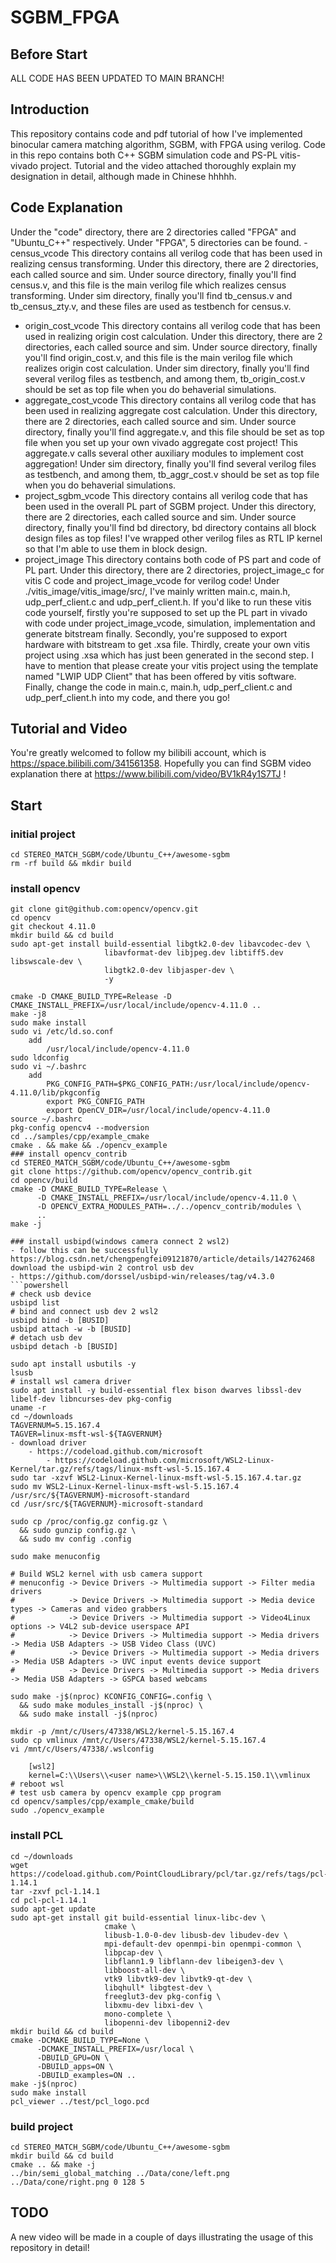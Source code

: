 # SGBM_FPGA
## Before Start
ALL CODE HAS BEEN UPDATED TO MAIN BRANCH!
## Introduction
This repository contains code and pdf tutorial of how I've implemented binocular camera matching algorithm, SGBM, with FPGA using verilog. Code in this repo contains both C++ SGBM simulation code and PS-PL vitis-vivado project. Tutorial and the video attached thoroughly explain my designation in detail, although made in Chinese hhhhh.
## Code Explanation
Under the "code" directory, there are 2 directories called "FPGA" and "Ubuntu_C++" respectively. Under "FPGA", 5 directories can be found.
-census_vcode
This directory contains all verilog code that has been used in realizing census transforming. Under this directory, there are 2 directories, each called source and sim. Under source directory, finally you'll find census.v, and this file is the main verilog file which realizes census transforming. Under sim directory, finally you'll find tb_census.v and tb_census_zty.v, and these files are used as testbench for census.v.
- origin_cost_vcode
This directory contains all verilog code that has been used in realizing origin cost calculation. Under this directory, there are 2 directories, each called source and sim. Under source directory, finally you'll find origin_cost.v, and this file is the main verilog file which realizes origin cost calculation. Under sim directory, finally you'll find several verilog files as testbench, and among them, tb_origin_cost.v should be set as top file when you do behaverial simulations.
- aggregate_cost_vcode
This directory contains all verilog code that has been used in realizing aggregate cost calculation. Under this directory, there are 2 directories, each called source and sim. Under source directory, finally you'll find aggregate.v, and this file should be set as top file when you set up your own vivado aggregate cost project! This aggregate.v calls several other auxiliary modules to implement cost aggregation! Under sim directory, finally you'll find several verilog files as testbench, and among them, tb_aggr_cost.v should be set as top file when you do behaverial simulations.
- project_sgbm_vcode
This directory contains all verilog code that has been used in the overall PL part of SGBM project. Under this directory, there are 2 directories, each called source and sim. Under source directory, finally you'll find bd directory, bd directory contains all block design files as top files! I've wrapped other verilog files as RTL IP kernel so that I'm able to use them in block design.
- project_image
This directory contains both code of PS part and code of PL part. Under this directory, there are 2 directories, project_image_c for vitis C code and project_image_vcode for verilog code! Under ./vitis_image/vitis_image/src/, I've mainly written main.c, main.h, udp_perf_client.c and udp_perf_client.h. If you'd like to run these vitis code yourself, firstly you're supposed to set up the PL part in vivado with code under project_image_vcode, simulation, implementation and generate bitstream finally. Secondly, you're supposed to export hardware with bitstream to get .xsa file. Thirdly, create your own vitis project using .xsa which has just been generated in the second step. I have to mention that please create your vitis project using the template named "LWIP UDP Client" that has been offered by vitis software. Finally, change the code in main.c, main.h, udp_perf_client.c and udp_perf_client.h into my code, and there you go!
## Tutorial and Video
You're greatly welcomed to follow my bilibili account, which is https://space.bilibili.com/341561358. Hopefully you can find SGBM video explanation there at https://www.bilibili.com/video/BV1kR4y1S7TJ !
## Start
### initial project
```shell
cd STEREO_MATCH_SGBM/code/Ubuntu_C++/awesome-sgbm
rm -rf build && mkdir build
```
### install opencv
```shell
git clone git@github.com:opencv/opencv.git
cd opencv
git checkout 4.11.0
mkdir build && cd build
sudo apt-get install build-essential libgtk2.0-dev libavcodec-dev \ 
                     libavformat-dev libjpeg.dev libtiff5.dev libswscale-dev \
                     libgtk2.0-dev libjasper-dev \
                     -y

cmake -D CMAKE_BUILD_TYPE=Release -D CMAKE_INSTALL_PREFIX=/usr/local/include/opencv-4.11.0 ..
make -j8
sudo make install
sudo vi /etc/ld.so.conf
    add
        /usr/local/include/opencv-4.11.0
sudo ldconfig
sudo vi ~/.bashrc
    add
        PKG_CONFIG_PATH=$PKG_CONFIG_PATH:/usr/local/include/opencv-4.11.0/lib/pkgconfig
        export PKG_CONFIG_PATH
        export OpenCV_DIR=/usr/local/include/opencv-4.11.0
source ~/.bashrc
pkg-config opencv4 --modversion
cd ../samples/cpp/example_cmake
cmake . && make && ./opencv_example
### install opencv_contrib
cd STEREO_MATCH_SGBM/code/Ubuntu_C++/awesome-sgbm
git clone https://github.com/opencv/opencv_contrib.git
cd opencv/build
cmake -D CMAKE_BUILD_TYPE=Release \
      -D CMAKE_INSTALL_PREFIX=/usr/local/include/opencv-4.11.0 \
      -D OPENCV_EXTRA_MODULES_PATH=../../opencv_contrib/modules \
      ..
make -j
```
```
### install usbipd(windows camera connect 2 wsl2)
- follow this can be successfully https://blog.csdn.net/chengpengfei09121870/article/details/142762468
download the usbipd-win 2 control usb dev
- https://github.com/dorssel/usbipd-win/releases/tag/v4.3.0
```powershell
# check usb device
usbipd list
# bind and connect usb dev 2 wsl2
usbipd bind -b [BUSID]
usbipd attach -w -b [BUSID]
# detach usb dev
usbipd detach -b [BUSID]
```
```shell
sudo apt install usbutils -y
lsusb
# install wsl camera driver
sudo apt install -y build-essential flex bison dwarves libssl-dev libelf-dev libncurses-dev pkg-config
uname -r
cd ~/downloads
TAGVERNUM=5.15.167.4
TAGVER=linux-msft-wsl-${TAGVERNUM}
- download driver
    - https://codeload.github.com/microsoft
        - https://codeload.github.com/microsoft/WSL2-Linux-Kernel/tar.gz/refs/tags/linux-msft-wsl-5.15.167.4
sudo tar -xzvf WSL2-Linux-Kernel-linux-msft-wsl-5.15.167.4.tar.gz
sudo mv WSL2-Linux-Kernel-linux-msft-wsl-5.15.167.4 /usr/src/${TAGVERNUM}-microsoft-standard
cd /usr/src/${TAGVERNUM}-microsoft-standard

sudo cp /proc/config.gz config.gz \
  && sudo gunzip config.gz \
  && sudo mv config .config

sudo make menuconfig

# Build WSL2 kernel with usb camera support
# menuconfig -> Device Drivers -> Multimedia support -> Filter media drivers
#            -> Device Drivers -> Multimedia support -> Media device types -> Cameras and video grabbers
#            -> Device Drivers -> Multimedia support -> Video4Linux options -> V4L2 sub-device userspace API
#            -> Device Drivers -> Multimedia support -> Media drivers -> Media USB Adapters -> USB Video Class (UVC)
#            -> Device Drivers -> Multimedia support -> Media drivers -> Media USB Adapters -> UVC input events device support
#            -> Device Drivers -> Multimedia support -> Media drivers -> Media USB Adapters -> GSPCA based webcams

sudo make -j$(nproc) KCONFIG_CONFIG=.config \
  && sudo make modules_install -j$(nproc) \
  && sudo make install -j$(nproc)

mkdir -p /mnt/c/Users/47338/WSL2/kernel-5.15.167.4
sudo cp vmlinux /mnt/c/Users/47338/WSL2/kernel-5.15.167.4
vi /mnt/c/Users/47338/.wslconfig

    [wsl2]
    kernel=C:\\Users\\<user name>\\WSL2\\kernel-5.15.150.1\\vmlinux
# reboot wsl
# test usb camera by opencv example cpp program
cd opencv/samples/cpp/example_cmake/build
sudo ./opencv_example
```
### install PCL
```
cd ~/downloads
wget https://codeload.github.com/PointCloudLibrary/pcl/tar.gz/refs/tags/pcl-1.14.1
tar -zxvf pcl-1.14.1
cd pcl-pcl-1.14.1
sudo apt-get update
sudo apt-get install git build-essential linux-libc-dev \
                     cmake \
                     libusb-1.0-0-dev libusb-dev libudev-dev \
                     mpi-default-dev openmpi-bin openmpi-common \
                     libpcap-dev \
                     libflann1.9 libflann-dev libeigen3-dev \
                     libboost-all-dev \
                     vtk9 libvtk9-dev libvtk9-qt-dev \
                     libqhull* libgtest-dev \
                     freeglut3-dev pkg-config \
                     libxmu-dev libxi-dev \
                     mono-complete \
                     libopenni-dev libopenni2-dev
mkdir build && cd build
cmake -DCMAKE_BUILD_TYPE=None \
      -DCMAKE_INSTALL_PREFIX=/usr/local \
      -DBUILD_GPU=ON \
      -DBUILD_apps=ON \
      -DBUILD_examples=ON ..
make -j$(nproc)
sudo make install
pcl_viewer ../test/pcl_logo.pcd
```
### build project
```
cd STEREO_MATCH_SGBM/code/Ubuntu_C++/awesome-sgbm
mkdir build && cd build
cmake .. && make -j
../bin/semi_global_matching ../Data/cone/left.png ../Data/cone/right.png 0 128 5
```
## TODO
A new video will be made in a couple of days illustrating the usage of this repository in detail!
